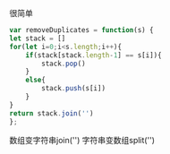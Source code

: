 很简单
```javaScript
var removeDuplicates = function(s) {
let stack = []
for(let i=0;i<s.length;i++){
    if(stack[stack.length-1] == s[i]){
        stack.pop()
    }
    else{
        stack.push(s[i])
    }
}
return stack.join('')
};
```
数组变字符串join('')
字符串变数组split('')
